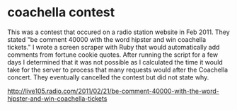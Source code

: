 # coachella contest

This was a contest that occured on a radio station website in Feb 2011.  They stated "be comment 40000 with the word hipster and win coachella tickets."  I wrote a screen scraper with Ruby that would automatically add comments from fortune cookie quotes.  After running the script for a few days I determined that it was not possible as I calculated the time it would take for the server to process that many requests would after the Coachella concert.  They eventually cancelled the contest but did not state why.

http://live105.radio.com/2011/02/21/be-comment-40000-with-the-word-hipster-and-win-coachella-tickets